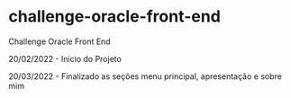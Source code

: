 # challenge-oracle-front-end
Challenge Oracle Front End

20/02/2022 - Inicio do Projeto

20/03/2022 - Finalizado as seções menu principal, apresentação e sobre mim
